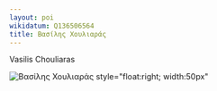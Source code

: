 ```yaml
---
layout: poi
wikidatum: Q136506564
title: Βασίλης Χουλιαράς  
---
```


Vasilis Chouliaras

![Βασίλης Χουλιαράς](https://upload.wikimedia.org/wikipedia/commons/thumb/e/e4/Vasilios_Chouliaras.jpg/500px-Vasilios_Chouliaras.jpg)
style="float:right; width:50px"
